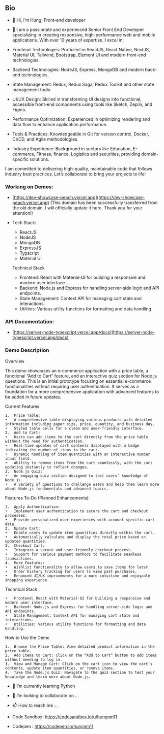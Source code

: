 ## Bio

- 👋 Hi, I’m Hưng, Front-end developer
- 👀 I am a passionate and experienced Senior Front End Developer specializing in creating responsive, high-performance web and mobile applications. With over 10 years of expertise, I excel in:

- Frontend Technologies: Proficient in ReactJS, React Native, NextJS, Material UI, Tailwind, Bootstrap, Element UI and modern front-end technologies.
- Backend Technologies: NodeJS, Express, MongoDB and modern back-end technologies.
- State Management: Redux, Redux Saga, Redux Toolkit and other state management tools.
- UI/UX Design: Skilled in transforming UI designs into functional, accessible front-end components using tools like Sketch, Zeplin, and Figma.
- Performance Optimization: Experienced in optimizing rendering and data flow to enhance application performance.
- Tools & Practices: Knowledgeable in Git for version control, Docker, CI/CD, and Agile methodologies.
- Industry Experience: Background in sectors like Education, E-commerce, Fitness, finance, Logistics and securities, providing domain-specific solutions.

I am committed to delivering high-quality, maintainable code that follows industry best practices. Let’s collaborate to bring your projects to life!

### Working on Demos: 
- [https://dev-showcase-peach.vercel.app](https://dev-showcase-peach.vercel.app) (This domain has been successfully transferred from the old domain. I will officially update it here. Thank you for your attention!)
- Tech Stack:
  - ReactJS
  - NodeJS
  - MongoDB
  - ExpressJS
  - Typscript
  - Material UI
 
  Technical Stack
  - Frontend: React with Material-UI for building a responsive and modern user interface.
  - Backend: Node.js and Express for handling server-side logic and API endpoints.
  - State Management: Context API for managing cart state and interactions.
  - Utilities: Various utility functions for formatting and data handling.

### API Documentation: 
- [https://server-node-typescript.vercel.app/docs](https://server-node-typescript.vercel.app/docs)

### Demo Description

Overview

This demo showcases an e-commerce application with a price table, a functional “Add to Cart” feature, and an interactive quiz section for Node.js questions. This is an initial prototype focusing on essential e-commerce functionalities without requiring user authentication. It serves as a foundation for a more comprehensive application with advanced features to be added in future updates.

Current Features

	1.	Price Table:
	•	A comprehensive table displaying various products with detailed information including paper size, price, quantity, and business day.
	•	Styled table cells for a clean and user-friendly interface.
	2.	Add to Cart:
	•	Users can add items to the cart directly from the price table without the need for authentication.
	•	Real-time updates of cart contents displayed with a badge indicating the number of items in the cart.
	•	Dynamic handling of item quantities with an interactive number input field.
	•	Ability to remove items from the cart seamlessly, with the cart updating instantly to reflect changes.
	3.	Node.js Quiz:
	•	An engaging quiz section designed to test users’ knowledge of Node.js.
	•	A variety of questions to challenge users and help them learn more about Node.js fundamentals and advanced topics.

Features To-Do (Planned Enhancements)

	1.	Apply Authentication:
	•	Implement user authentication to secure the cart and checkout processes.
	•	Provide personalized user experiences with account-specific cart data.
	2.	Update Cart:
	•	Enable users to update item quantities directly within the cart.
	•	Automatically calculate and display the total price based on updated quantities.
	3.	Checkout Cart:
	•	Integrate a secure and user-friendly checkout process.
	•	Support for various payment methods to facilitate seamless transactions.
	4.	More Features:
	•	Wishlist functionality to allow users to save items for later.
	•	Order history tracking for users to view past purchases.
	•	Enhanced UI/UX improvements for a more intuitive and enjoyable shopping experience.

Technical Stack

	•	Frontend: React with Material-UI for building a responsive and modern user interface.
	•	Backend: Node.js and Express for handling server-side logic and API endpoints.
	•	State Management: Context API for managing cart state and interactions.
	•	Utilities: Various utility functions for formatting and data handling.

How to Use the Demo

	1.	Browse the Price Table: View detailed product information in the price table.
	2.	Add Items to Cart: Click on the “Add to Cart” button to add items without needing to log in.
	3.	View and Manage Cart: Click on the cart icon to view the cart’s contents, update item quantities, or remove items.
	4.	Take the Node.js Quiz: Navigate to the quiz section to test your knowledge and learn more about Node.js.

- 🌱 I’m currently learning Python
- 💞️ I’m looking to collaborate on ...
- 📫 How to reach me ...



- Code Sandbox: https://codesandbox.io/u/hungnm11
- Codepen : https://codepen.io/hungnm11

<!---
hungnm11/hungnm11 is a ✨ special ✨ repository because its `README.md` (this file) appears on your GitHub profile.
You can click the Preview link to take a look at your changes.
--->
